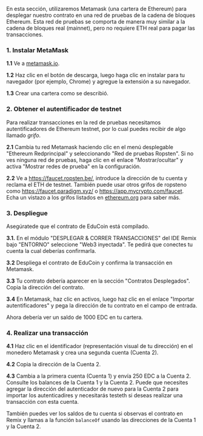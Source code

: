 En esta sección, utilizaremos Metamask (una cartera de Ethereum) para desplegar nuestro contrato en una red de pruebas de la cadena de bloques Ethereum. Esta red de pruebas se comporta de manera muy similar a la cadena de bloques real (mainnet), pero no requiere ETH real para pagar las transacciones.

### 1. Instalar MetaMask

**1.1** Ve a <a href="https://metamask.io/" target="_blank">metamask.io</a>.

**1.2** Haz clic en el botón de descarga, luego haga clic en instalar para tu navegador (por ejemplo, Chrome) y agregue la extensión a su navegador.

**1.3** Crear una cartera como se describió.

### 2. Obtener el autentificador de testnet

Para realizar transacciones en la red de pruebas necesitamos autentificadores de Ethereum testnet, por lo cual puedes recibir de algo llamado _grifo_.

**2.1** Cambia tu red Metamask haciendo clic en el menú desplegable "Ethereum Redprincipal" y seleccionando "Red de pruebas Ropsten". Si no ves ninguna red de pruebas, haga clic en el enlace "Mostrar/ocultar" y activa "Mostrar redes de prueba" en la configuración.

**2.2** Ve a <a href="https://faucet.ropsten.be/" target="_blank">https://faucet.ropsten.be/</a>, introduce la dirección de tu cuenta y reclama el ETH de testnet. También puede usar otros grifos de ropsteno como <a href="https://faucet.paradigm.xyz/" target="_blank">https://faucet.paradigm.xyz/</a> o <a href="https://app.mycrypto.com/faucet" target="_blank">https://app.mycrypto.com/faucet</a>. Echa un vistazo a los grifos listados en <a href="https://ethereum.org/en/developers/docs/networks/#testnet-faucets" target="_blank">ethereum.org</a> para saber más.

### 3. Despliegue

Asegúratede que el contrato de EduCoin está compilado.

**3.1.** En el módulo "DESPLEGAR & CORRER TRANSACCIONES" del IDE Remix bajo "ENTORNO" seleccione "Web3 inyectada". Te pedirá que conectes tu cuenta la cual deberías confirmarla.

**3.2** Despliega el contrato de EduCoin y confirma la transacción en Metamask.

**3.3** Tu contrato debería aparecer en la sección "Contratos Desplegados". Copia la dirección del contrato.

**3.4** En Metamask, haz clic en activos, luego haz clic en el enlace "Importar autentificadores" y pega la dirección de tu contrato en el campo de entrada.

Ahora debería ver un saldo de 1000 EDC en tu cartera.

### 4. Realizar una transacción

**4.1** Haz clic en el identificador (representación visual de tu dirección) en el monedero Metamask y crea una segunda cuenta (Cuenta 2).

**4.2** Copia la dirección de la Cuenta 2.

**4.3** Cambia a la primera cuenta (Cuenta 1) y envía 250 EDC a la Cuenta 2. Consulte los balances de la Cuenta 1 y la Cuenta 2. Puede que necesites agregar la dirección del autenticador de nuevo para la Cuenta 2 para importar los autenticadires y necesitarás testeth si deseas realizar una transacción con esta cuenta.

También puedes ver los saldos de tu cuenta si observas el contrato en Remix y llamas a la función `balanceOf` usando las direcciones de la Cuenta 1 y la Cuenta 2.

